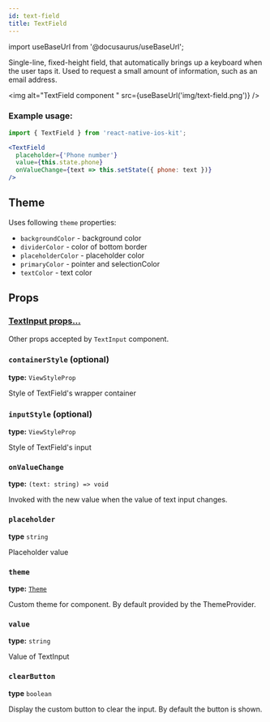```yaml
---
id: text-field
title: TextField
---
```

import useBaseUrl from '@docusaurus/useBaseUrl';

Single-line, fixed-height field, that automatically brings up a keyboard when the user taps it.
Used to request a small amount of information, such as an email address.

<img alt="TextField component " src={useBaseUrl('img/text-field.png')} />

### Example usage:
```jsx
import { TextField } from 'react-native-ios-kit';

<TextField
  placeholder={'Phone number'}
  value={this.state.phone}
  onValueChange={text => this.setState({ phone: text })}
/>
```

## Theme
Uses following `theme` properties:  
- `backgroundColor` - background color  
- `dividerColor` - color of bottom border  
- `placeholderColor` - placeholder color  
- `primaryColor` - pointer and selectionColor  
- `textColor` - text color

## Props

### [TextInput props...](https://facebook.github.io/react-native/docs/textinput.html#props)

Other props accepted by `TextInput` component.

### `containerStyle` (optional)
**type:** `ViewStyleProp`  

Style of TextField's wrapper container

### `inputStyle` (optional)  
**type:** `ViewStyleProp`  

Style of TextField's input

### `onValueChange`
**type:** `(text: string) => void`  

Invoked with the new value when the value of text input changes.

### `placeholder`  
**type** `string`  

Placeholder value

### `theme`  
**type:** [`Theme`](theme.html)

Custom theme for component. By default provided by the ThemeProvider.

### `value`
**type:** `string`

Value of TextInput

### `clearButton`
**type** `boolean`

Display the custom button to clear the input. By default the button is shown.

